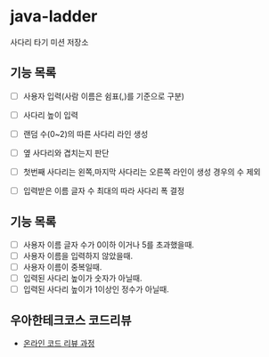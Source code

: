 # java-ladder

사다리 타기 미션 저장소


## 기능 목록

- [ ] 사용자 입력(사람 이름은 쉼표(,)를 기준으로 구분)
- [ ] 사다리 높이 입력
- [ ] 랜덤 수(0~2)의 따른 사다리 라인 생성
- [ ] 옆 사다리와 겹치는지 판단
- [ ] 첫번째 사다리는 왼쪽,마지막 사다리는 오른쪽 라인이 생성 경우의 수 제외
- [ ] 입력받은 이름 글자 수 최대의 따라 사다리 폭 결정



## 기능 목록
- [ ] 사용자 이름 글자 수가 0이하 이거나 5를 초과했을때.
- [ ] 사용자 이름을 입력하지 않았을때.
- [ ] 사용자 이름이 중복일때.
- [ ] 입력된 사다리 높이가 숫자가 아닐때.
- [ ] 입력된 사다리 높이가 1이상인 정수가 아닐때.

## 우아한테크코스 코드리뷰

- [온라인 코드 리뷰 과정](https://github.com/woowacourse/woowacourse-docs/blob/master/maincourse/README.md)
